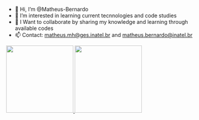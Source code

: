 - 👋 Hi, I’m @Matheus-Bernardo
- 👀 I’m interested in learning current tecnnologies and code studies
- 💞️ I Want to collaborate by sharing my knowledge and learning through available codes
- 📫 Contact: matheus.mh@ges.inatel.br and matheus.bernardo@inatel.br


<div>
<a href="https://github.com/Matheus-Bernardo">
<img height="180em" src="https://github-readme-stats.vercel.app/api/top-langs/?username=Matheus-Bernardo&layout=compact&langs_count=7&theme=dracula"/>
<img height="180em" src="https://github-readme-stats.vercel.app/api?username=Matheus-Bernardo&show_icons=true&theme=dracula&include_all_commits=true&count_private=true"/>
</div>

<!---
Matheus-Bernardo/Matheus-Bernardo is a ✨ special ✨ repository because its `README.md` (this file) appears on your GitHub profile.
You can click the Preview link to take a look at your changes.
--->
